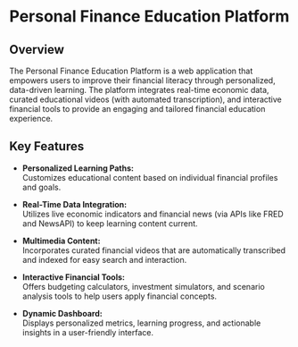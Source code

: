 # Personal Finance Education Platform

## Overview

The Personal Finance Education Platform is a web application that empowers users to improve their financial literacy through personalized, data-driven learning. The platform integrates real-time economic data, curated educational videos (with automated transcription), and interactive financial tools to provide an engaging and tailored financial education experience.

## Key Features

- **Personalized Learning Paths:**  
  Customizes educational content based on individual financial profiles and goals.

- **Real-Time Data Integration:**  
  Utilizes live economic indicators and financial news (via APIs like FRED and NewsAPI) to keep learning content current.

- **Multimedia Content:**  
  Incorporates curated financial videos that are automatically transcribed and indexed for easy search and interaction.

- **Interactive Financial Tools:**  
  Offers budgeting calculators, investment simulators, and scenario analysis tools to help users apply financial concepts.

- **Dynamic Dashboard:**  
  Displays personalized metrics, learning progress, and actionable insights in a user-friendly interface.
